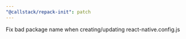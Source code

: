 ```yaml
---
"@callstack/repack-init": patch
---
```


Fix bad package name when creating/updating react-native.config.js
